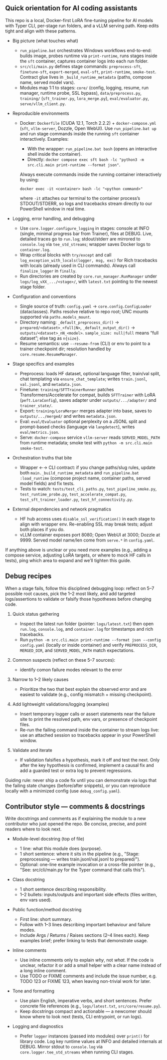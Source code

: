## Quick orientation for AI coding assistants

This repo is a local, Docker-first LoRA fine-tuning pipeline for AI models with Typer CLI, per-stage run folders, and a vLLM serving path. Keep edits tight and align with these patterns.

- Big picture (what touches what)
  - `run_pipeline.bat` orchestrates Windows workflows end-to-end: builds image, probes runtime via `print-runtime`, runs stages inside the `sft` container, captures container logs into each run folder.
  - `src/cli/main.py` defines stage commands: `preprocess-sft`, `finetune-sft`, `export-merged`, `eval-sft`, `print-runtime`, `smoke-test`. Contract glue lives in `_build_runtime_metadata` (paths, compose name, served model vars).
  - Modules map 1:1 to stages: `core/` (config, logging, resume, run manager, runtime probe, SSL bypass), `data/preprocess.py`, `training/` (`sft_trainer.py`, `lora_merge.py`), `eval/evaluator.py`, `serve/vllm_client.py`.

- Reproducible environments
  - Docker: `Dockerfile` (CUDA 12.1, Torch 2.2.2) + `docker-compose.yml` (`sft`, `vllm-server`, Dozzle, Open WebUI). Use `run_pipeline.bat up` and run stage commands inside the running `sft` container interactively. Examples:
    - With the wrapper: `run_pipeline.bat bash` (opens an interactive shell inside the container).
    - Directly: `docker compose exec sft bash -lc "python3 -m src.cli.main print-runtime --format json"`.

    Always execute commands inside the running container interactively by using:

    `docker exec -it <container> bash -lc "<python command>"`

    where `-it` attaches our terminal to the container process’s STDOUT/STDERR, so logs and tracebacks stream directly to our PowerShell window in real time.

- Logging, error handling, and debugging
  - Use `core.logger.configure_logging` in stages: console at INFO (single, minimal progress bar from Trainer), files at DEBUG. Live, detailed traces go to `run.log`; stdout/stderr are mirrored to `console.log` via `tee_std_streams`; wrapper saves Docker logs to `container.log`.
  - Wrap critical blocks with `try/except` and call `log_exception_with_locals(logger, msg, exc)` for Rich tracebacks with locals (already used in CLI commands). Always call `finalize_logger` in `finally`.
  - Run directories are created by `core.run_manager.RunManager` under `logs/log_vXX_.../<stage>/`, with `latest.txt` pointing to the newest stage folder.

- Configuration and conventions
  - Single source of truth: `config.yaml` → `core.config.ConfigLoader` (dataclasses). Paths resolve relative to repo root; UNC mounts supported via `paths.models_mount`.
  - Directory naming: `_default_preprocess_dir()` → `prepared/<dataset>_<full|N>`, `_default_output_dir()` → `outputs/<dataset>_nN_<model>`. `sample_size: null|full` means “full dataset”; else tag as `n{size}`.
  - Resume semantics: use `--resume-from` (CLI) or env to point to a trainer checkpoint dir; resolution handled by `core.resume.ResumeManager`.

- Stage specifics and examples
  - Preprocess: loads HF dataset, optional language filter, train/val split, chat templating via `ensure_chat_template`; writes `train.jsonl`, `val.jsonl`, and `metadata.json`.
  - Finetune: `training/SFTTrainerRunner` patches Transformers/Accelerate for compat, builds `SFTTrainer` with LoRA (`peft.LoraConfig`), saves adapter under `outputs/.../adapter/` and `trainer_state/`.
  - Export: `training/LoraMerger` merges adapter into base, saves to `outputs/.../merged/` and writes `metadata.json`.
  - Eval: `eval/Evaluator` optional perplexity on a JSONL split and prompt-based checks (language via `langdetect`), writes `eval/metrics.json`.
  - Serve: `docker-compose` service `vllm-server` reads `SERVED_MODEL_PATH` from runtime metadata; smoke test with `python -m src.cli.main smoke-test`.

- Orchestration truths that bite
  - Wrapper ←→ CLI contract: if you change paths/slug rules, update both `main._build_runtime_metadata` and `run_pipeline.bat :load_runtime` (compose project name, container paths, served model fields) and fix tests.
  - Tests to watch: `tests/test_cli_paths.py`, `test_pipeline_smoke.py`, `test_runtime_probe.py`, `test_accelerate_compat.py`, `test_sft_trainer_loader.py`, `test_hf_connectivity.py`.

- External dependencies and network pragmatics
  - HF hub access uses `disable_ssl_verification()` in each stage to align with wrapper env. Re-enabling SSL may break tests; adjust both places if you do.
  - vLLM container exposes port 8080; Open WebUI at 3000; Dozzle at 9999. Served model name/len come from `serve.*` in `config.yaml`.

If anything above is unclear or you need more examples (e.g., adding a compose service, adjusting LoRA targets, or where to mock HF calls in tests), ping which area to expand and we’ll tighten this guide.

## Debug recipes

When a stage fails, follow this disciplined debugging loop: reflect on 5–7 possible root causes, pick the 1–2 most likely, and add targeted logs/assertions to validate or falsify those hypotheses before changing code.

1. Quick status gathering
   - Inspect the latest run folder (pointer: `logs/latest.txt`) then open `run.log`, `console.log`, and `container.log` for timestamps and rich tracebacks.
   - Run `python -m src.cli.main print-runtime --format json --config config.yaml` (locally or inside container) and verify `PREPROCESS_DIR`, `MERGED_DIR`, and `SERVED_MODEL_PATH` match expectations.

2. Common suspects (reflect on these 5–7 sources):
    - identify comon failure modes relevant to the error

3. Narrow to 1–2 likely causes
   - Prioritize the two that best explain the observed error and are easiest to validate (e.g., config mismatch + missing checkpoint).

4. Add lightweight validations/logging (examples)
   - Insert temporary logger calls or assert statements near the failure site to print the resolved path, env vars, or presence of checkpoint files.
   - Re-run the failing command inside the container to stream logs live: use an attached session so tracebacks appear in your PowerShell window.

5. Validate and iterate
   - If validation falsifies a hypothesis, mark it off and test the next. Only after the key hypothesis is confirmed, implement a causal fix and add a guarded test or extra log to prevent regressions.

Guiding rule: never ship a code fix until you can demonstrate via logs that the failing state changes (before/after snippets), or you can reproduce locally with a minimized config (use `debug_config.yaml`).

## Contributor style — comments & docstrings

Write docstrings and comments as if explaining the module to a new contributor who just opened the repo. Be concise, precise, and point readers where to look next.

- Module-level docstring (top of file)
  - 1 line: what this module does (purpose).
  - 1 short sentence: where it sits in the pipeline (e.g., "Stage: preprocessing — writes train.jsonl/val.jsonl to prepared/").
  - Optional: one-line example invocation or a cross-file pointer (e.g., "See: src/cli/main.py for the Typer command that calls this").

- Class docstring
  - 1 short sentence describing responsibility.
  - 1–2 bullets: inputs/outputs and important side effects (files written, env vars used).

- Public function/method docstring
  - First line: short summary.
  - Follow with 1–3 lines describing important behaviour and failure modes.
  - Include Args / Returns / Raises sections (2–4 lines each). Keep examples brief; prefer linking to tests that demonstrate usage.

- Inline comments
  - Use inline comments only to explain *why*, not *what*. If the code is unclear, refactor it or add a small helper with a clear name instead of a long inline comment.
  - Use TODO or FIXME comments and include the issue number, e.g. TODO 123 or FIXME 123, when leaving non-trivial work for later.

- Tone and formatting
  - Use plain English, imperative verbs, and short sentences. Prefer concrete file references (e.g., `logs/latest.txt`, `src/core/resume.py`).
  - Keep docstrings compact and actionable — a newcomer should know where to look next (tests, CLI entrypoint, or run logs).

- Logging and diagnostics
  - Prefer `logger` instances (passed into modules) over `print()` for library code. Log key runtime values at INFO and detailed internals at DEBUG. Mirror stdout to `console.log` via `core.logger.tee_std_streams` when running CLI stages.

